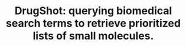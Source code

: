 ---
authors: Kropiwnicki E, Lachmann A, Clarke DJB, Xie Z, Jagodnik KM, Ma'ayan A
carousel: false
dccs:
- LINCS;IDG
doi: 10.1186/s12859-022-04590-5
featured: false
issue: '1'
journal: BMC bioinformatics
keywords: '["Drug Repositioning", "Machine learning", "Gene Library", "Search engine",
  "Text mining", "Transcriptomics", "Drug repurposing", "Transcriptome", "Software"]'
landmark: false
layout: '@/layouts/Publication.astro'
page: '76'
pmcid: PMC8858480
pmid: 35183110
title: 'DrugShot: querying biomedical search terms to retrieve prioritized lists of
  small molecules.'
volume: '23'
year: 2022
---